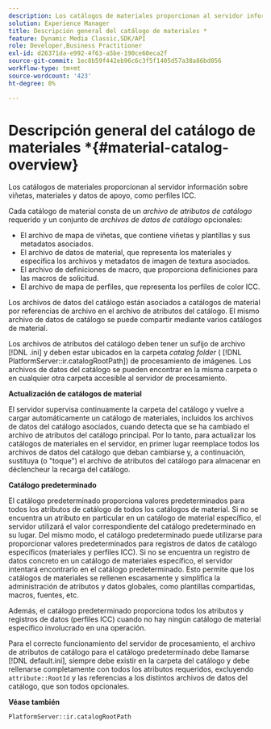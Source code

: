 ```yaml
---
description: Los catálogos de materiales proporcionan al servidor información sobre viñetas, materiales y datos de apoyo, como perfiles ICC.
solution: Experience Manager
title: Descripción general del catálogo de materiales *
feature: Dynamic Media Classic,SDK/API
role: Developer,Business Practitioner
exl-id: d26371da-e992-4f63-a5be-190ce60eca2f
source-git-commit: 1ec8b59f442eb96c6c3f5f1405d57a38a86bd056
workflow-type: tm+mt
source-wordcount: '423'
ht-degree: 0%

---
```


# Descripción general del catálogo de materiales *{#material-catalog-overview}

Los catálogos de materiales proporcionan al servidor información sobre viñetas, materiales y datos de apoyo, como perfiles ICC.

Cada catálogo de material consta de un *archivo de atributos de catálogo* requerido y un conjunto de *archivos de datos de catálogo* opcionales:

* El archivo de mapa de viñetas, que contiene viñetas y plantillas y sus metadatos asociados.
* El archivo de datos de material, que representa los materiales y especifica los archivos y metadatos de imagen de textura asociados.
* El archivo de definiciones de macro, que proporciona definiciones para las macros de solicitud.
* El archivo de mapa de perfiles, que representa los perfiles de color ICC.

Los archivos de datos del catálogo están asociados a catálogos de material por referencias de archivo en el archivo de atributos del catálogo. El mismo archivo de datos de catálogo se puede compartir mediante varios catálogos de material.

Los archivos de atributos del catálogo deben tener un sufijo de archivo [!DNL .ini] y deben estar ubicados en la carpeta *catalog folder* ( [!DNL PlatformServer::ir.catalogRootPath]) de procesamiento de imágenes. Los archivos de datos del catálogo se pueden encontrar en la misma carpeta o en cualquier otra carpeta accesible al servidor de procesamiento.

**Actualización de catálogos de material**

El servidor supervisa continuamente la carpeta del catálogo y vuelve a cargar automáticamente un catálogo de materiales, incluidos los archivos de datos del catálogo asociados, cuando detecta que se ha cambiado el archivo de atributos del catálogo principal. Por lo tanto, para actualizar los catálogos de materiales en el servidor, en primer lugar reemplace todos los archivos de datos del catálogo que deban cambiarse y, a continuación, sustituya (o &quot;toque&quot;) el archivo de atributos del catálogo para almacenar en déclencheur la recarga del catálogo.

**Catálogo predeterminado**

El catálogo predeterminado proporciona valores predeterminados para todos los atributos de catálogo de todos los catálogos de material. Si no se encuentra un atributo en particular en un catálogo de material específico, el servidor utilizará el valor correspondiente del catálogo predeterminado en su lugar. Del mismo modo, el catálogo predeterminado puede utilizarse para proporcionar valores predeterminados para registros de datos de catálogo específicos (materiales y perfiles ICC). Si no se encuentra un registro de datos concreto en un catálogo de materiales específico, el servidor intentará encontrarlo en el catálogo predeterminado. Esto permite que los catálogos de materiales se rellenen escasamente y simplifica la administración de atributos y datos globales, como plantillas compartidas, macros, fuentes, etc.

Además, el catálogo predeterminado proporciona todos los atributos y registros de datos (perfiles ICC) cuando no hay ningún catálogo de material específico involucrado en una operación.

Para el correcto funcionamiento del servidor de procesamiento, el archivo de atributos de catálogo para el catálogo predeterminado debe llamarse [!DNL default.ini], siempre debe existir en la carpeta del catálogo y debe rellenarse completamente con todos los atributos requeridos, excluyendo `attribute::RootId` y las referencias a los distintos archivos de datos del catálogo, que son todos opcionales.

**Véase también**

`PlatformServer::ir.catalogRootPath`

